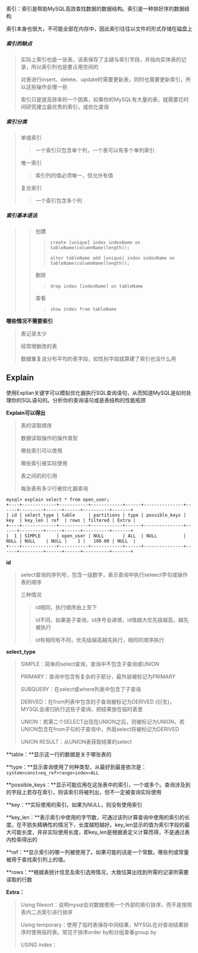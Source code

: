 索引：索引是帮助MySQL高效查找数据的数据结构。索引是一种排好序的数据结构

索引本身也很大，不可能全部在内存中，因此索引往往以文件的形式存储在磁盘上

##### 索引的缺点

> 实际上索引也是一张表，该表保存了主键与索引字段，并指向实体表的记录，所以索引列也是要占用空间的
>
> 对表进行insert、delete、update时需要更新表，同时也需要更新索引，所以这些操作会慢一些
>
> 索引只是提高效率的一个因素，如果你的MySQL有大量的表，就需要花时间研究建立最优秀的索引，或优化查询

##### 索引分类

> 单值索引
>
> > 一个索引只包含单个列，一个表可以有多个单列索引
>
> 唯一索引
>
> > 索引列的值必须唯一，但允许有值
>
> 复合索引
>
> > 一个索引包含多个列

##### 索引基本语法

> > 创建
> >
> > > `create [unique] index indexName on tableName(columnName(length));`
> > >
> > > `alter tableName add [unique] index indexName on tableName(columnName(length));`
> >
> > 删除
> >
> > > `drop index [indexName] on tableName`
> >
> > 查看
> >
> > > `show index from tableName`

**哪些情况不需要索引**

> 表记录太少
>
> 经常增删改的表
>
> 数据重复且分布平均的表字段，如性别字段就算建了索引也没什么用

## Explain

使用Explian关键字可以模拟优化器执行SQL查询语句，从而知道MySQL是如何处理你的SQL语句的。分析你的查询语句或是表结构的性能瓶颈

**Explain可以得出**

> 表的读取顺序
>
> 数据读取操作的操作类型
>
> 哪些索引可以使用
>
> 哪些索引被实际使用
>
> 表之间的的引用
>
> 每张表有多少行被优化器查询

```mysql
mysql> explain select * from open_user;
+----+-------------+-----------+------------+------+---------------+------+---------+------+------+----------+-------+
| id | select_type | table     | partitions | type | possible_keys | key  | key_len | ref  | rows | filtered | Extra |
+----+-------------+-----------+------------+------+---------------+------+---------+------+------+----------+-------+
|  1 | SIMPLE      | open_user | NULL       | ALL  | NULL          | NULL | NULL    | NULL |    1 |   100.00 | NULL  |
+----+-------------+-----------+------------+------+---------------+------+---------+------+------+----------+-------+
```

**id**

> select查询的序列号，包含一组数字，表示查询中执行seleect字句或操作表的顺序
>
> 三种情况
>
> > id相同，执行顺序由上至下
> >
> > id不同，如果是子查询，id序号会递增，id值越大优先级越高，越先被执行
> >
> > id有相同有不同，优先级越高越先执行，相同的顺序执行

**select_type**

> SIMPLE：简单的select查询，查询中不包含子查询或UNION
>
> PRIMARY：查询中包含有复杂的子部分，最外层被标记为PRIMARY
>
> SUBQUERY：在select或where列表中包含了子查询
>
> DERIVED：在from列表中包含的子查询被标记为DERIVED (衍生)，MYSQL会递归执行这些子查询，把结果放在临时表里
>
> UNION：若第二个SELECT出现在UNION之后，则被标记为UNION，若UNION包含在from子句的子查询中，外层select将被标记为DERIVED
>
> UNION RESULT：从UNION表获取结果的select

**table：**显示这一行的数据是关于哪张表的

**type：**显示查询使用了何种类型，从最好到最差依次是：`system>const>eq_ref>range>index>ALL`

**possible_keys：**显示可能应用在这张表中的索引，一个或多个。查询涉及到的字段上若存在索引，则该索引将被列出，但不一定被查询实际使用

**key：**实际使用的索引。如果为NULL，则没有使用索引

**key_len：**表示索引中使用的字节数，可通过该列计算查询中使用的索引的长度。在不损失精确性的情况下，长度越短越好。key_len显示的值为索引字段的最大可能长度，并非实际使用长度，即key_len是根据表定义计算而得，不是通过表内检索得出的

**ref：**显示索引的哪一列被使用了。如果可能的话是一个常数。哪些列或常量被用于查找索引列上的值。

**rows：**根据表统计信息及索引选用情况，大致估算出找到所需的记录所需要读取的行数

**Extra：**

> Using filesort：说明mysql会对数据使用一个外部的索引排序，而不是按照表内二点索引进行排序
>
> Using temporary：使用了临时表保存中间结果，MYSQL在对查询结果排序时使用临时表。常见于排序order by和分组查春group by
>
> USING index：